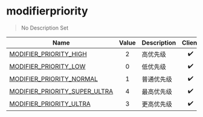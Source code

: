 # modifierpriority
> No Description Set

Name|Value|Description|Client
--|:--:|--|:--:
[MODIFIER_PRIORITY_HIGH](MODIFIER_PRIORITY_HIGH)|2|高优先级|✔️
[MODIFIER_PRIORITY_LOW](MODIFIER_PRIORITY_LOW)|0|低优先级|✔️
[MODIFIER_PRIORITY_NORMAL](MODIFIER_PRIORITY_NORMAL)|1|普通优先级|✔️
[MODIFIER_PRIORITY_SUPER_ULTRA](MODIFIER_PRIORITY_SUPER_ULTRA)|4|最高优先级|✔️
[MODIFIER_PRIORITY_ULTRA](MODIFIER_PRIORITY_ULTRA)|3|更高优先级|✔️
